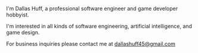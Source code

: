 I'm Dallas Huff, a professional software engineer and game developer hobbyist.

I'm interested in all kinds of software engineering, artificial intelligence, and game design.

For business inquiries please contact me at dallashuff45@gmail.com
